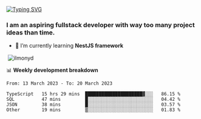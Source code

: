 [![Typing SVG](https://readme-typing-svg.herokuapp.com?color=%23e07a5f&size=40&center=false&vCenter=true&multiline=true&width=900&height=70&lines=Hi%2C+my+name+is+Oleg)](https://git.io/typing-svg)

<h3>
  I am an aspiring fullstack developer with way too many project ideas than time.</h3>

- 🌱 I’m currently learning **NestJS framework**

<p align="left">
</p>






<p>&nbsp;<img align="center" src="https://github-readme-stats.vercel.app/api?username=ilmonyd&show_icons=true&theme=calm&locale=en" alt="ilmonyd" /></p>


📊 **Weekly development breakdown**
<!--START_SECTION:waka-->

```text
From: 13 March 2023 - To: 20 March 2023

TypeScript   15 hrs 29 mins  █████████████████████▓░░░   86.15 %
SQL          47 mins         █░░░░░░░░░░░░░░░░░░░░░░░░   04.42 %
JSON         38 mins         █░░░░░░░░░░░░░░░░░░░░░░░░   03.57 %
Other        19 mins         ▒░░░░░░░░░░░░░░░░░░░░░░░░   01.83 %
```

<!--END_SECTION:waka-->
